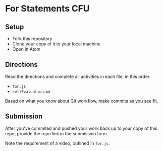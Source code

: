 # For Statements CFU

## Setup

- Fork this repository
- Clone your copy of it to your local machine
- Open in Atom

## Directions

Read the directions and complete all activities in each file, in this order:
- `for.js`
- `selfEvaluation.md`

Based on what you know about Git workflow, make commits as you see fit.

## Submission

After you've commited and pushed your work back up to your copy of this repo, provide the repo link in the submission form.

Note the requirement of a video, outlined in `for.js`.
